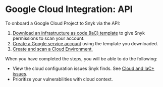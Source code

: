 # Google Cloud Integration: API

To onboard a Google Cloud Project to Snyk via the API:

1. [Download an infrastructure as code (IaC) template](step-1-download-service-account-iac-template-api.md) to give Snyk permissions to scan your account.
2. [Create a Google service account](step-2-create-the-google-service-account-api.md) using the template you downloaded.
3. [Create and scan a Cloud Environment.](step-3-create-and-scan-a-snyk-cloud-environment-for-google-api.md)

When you have completed the steps, you will be able to do the following:

* View the cloud configuration issues Snyk finds. See [Cloud and IaC+ issues](../../../../scan-infrastructure/introduction-to-iac+/cloud-and-integrated-iac-issues/).
* Prioritize your vulnerabilities with cloud context.

